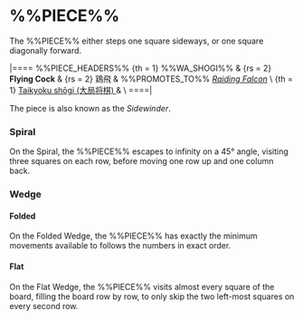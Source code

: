 # %%PIECE%%

The %%PIECE%% either steps one square sideways,
or one square diagonally forward.

|====
%%PIECE_HEADERS%%
  {th = 1}  %%WA_SHOGI%%
& {rs = 2}  **Flying Cock** & {rs = 2} &#x9d8f;&#x98db;
&           %%PROMOTES_TO%% [*Raiding Falcon*](raiding_falcon.html) \\
  {th = 1}  [Taikyoku sh&#x14d;gi (&#x5927;&#x5c40;&#x5c06;&#x68cb;)
            ](#wiki:Taikyoku_shogi) 
&           \\
====|

The piece is also known as the *Sidewinder*.

### Spiral

On the Spiral, the %%PIECE%% escapes to infinity on a 45&deg; angle,
visiting three squares on each row, before moving one row up and
one column back.

### Wedge

#### Folded

On the Folded Wedge, the %%PIECE%% has exactly the minimum movements
available to follows the numbers in exact order.

#### Flat

On the Flat Wedge, the %%PIECE%% visits almost every square of the
board, filling the board row by row, to only skip the two left-most
squares on every second row.
